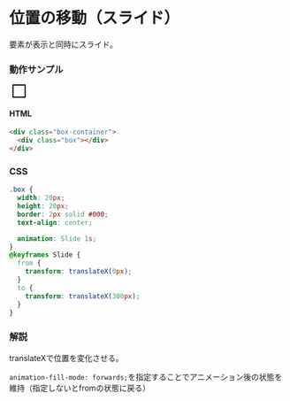 # 位置の移動（スライド）

要素が表示と同時にスライド。

### 動作サンプル

<style>
  .box {
    width: 20px;
    height: 20px;
    border: 2px solid #000;
    text-align: center;

    animation: Slide 1s forwards;
  }
  @keyframes Slide {
    from {
      transform: translateX(0px);
    }
    to {
      transform: translateX(300px);
    }
  }
</style>

<div class="box-container">
  <div class="box"></div>
</div>

#### HTML
```html
<div class="box-container">
  <div class="box"></div>
</div>
```

### CSS
```css
.box {
  width: 20px;
  height: 20px;
  border: 2px solid #000;
  text-align: center;

  animation: Slide 1s;
}
@keyframes Slide {
  from {
    transform: translateX(0px);
  }
  to {
    transform: translateX(300px);
  }
}
```

### 解説
translateXで位置を変化させる。

```animation-fill-mode: forwards;```を指定することでアニメーション後の状態を維持（指定しないとfromの状態に戻る）